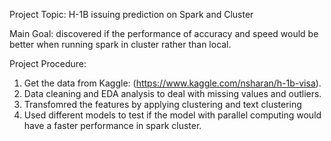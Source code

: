 Project Topic: H-1B issuing prediction on Spark and Cluster

Main Goal: discovered if the performance of accuracy and speed would be better when running spark in cluster rather than local.

Project Procedure:
  1. Get the data from Kaggle: (https://www.kaggle.com/nsharan/h-1b-visa).
  2. Data cleaning and EDA analysis to deal with missing values and outliers.
  3. Transfomred the features by applying clustering and text clustering
  4. Used different models to test if the model with parallel computing would have a faster performance in spark cluster.

